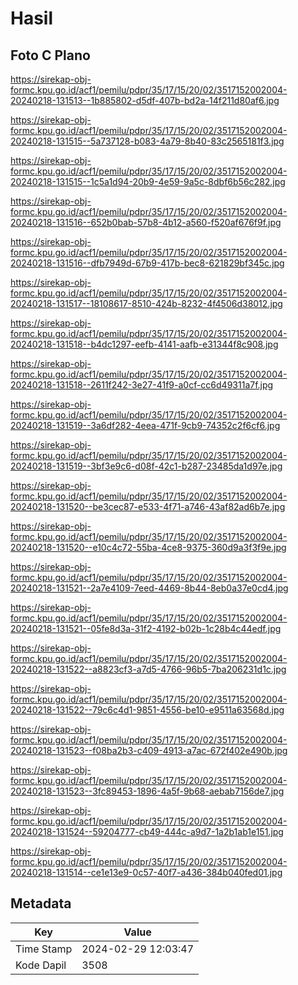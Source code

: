 # Hasil

## Foto C Plano

https://sirekap-obj-formc.kpu.go.id/acf1/pemilu/pdpr/35/17/15/20/02/3517152002004-20240218-131513--1b885802-d5df-407b-bd2a-14f211d80af6.jpg

https://sirekap-obj-formc.kpu.go.id/acf1/pemilu/pdpr/35/17/15/20/02/3517152002004-20240218-131515--5a737128-b083-4a79-8b40-83c2565181f3.jpg

https://sirekap-obj-formc.kpu.go.id/acf1/pemilu/pdpr/35/17/15/20/02/3517152002004-20240218-131515--1c5a1d94-20b9-4e59-9a5c-8dbf6b56c282.jpg

https://sirekap-obj-formc.kpu.go.id/acf1/pemilu/pdpr/35/17/15/20/02/3517152002004-20240218-131516--652b0bab-57b8-4b12-a560-f520af676f9f.jpg

https://sirekap-obj-formc.kpu.go.id/acf1/pemilu/pdpr/35/17/15/20/02/3517152002004-20240218-131516--dfb7949d-67b9-417b-bec8-621829bf345c.jpg

https://sirekap-obj-formc.kpu.go.id/acf1/pemilu/pdpr/35/17/15/20/02/3517152002004-20240218-131517--18108617-8510-424b-8232-4f4506d38012.jpg

https://sirekap-obj-formc.kpu.go.id/acf1/pemilu/pdpr/35/17/15/20/02/3517152002004-20240218-131518--b4dc1297-eefb-4141-aafb-e31344f8c908.jpg

https://sirekap-obj-formc.kpu.go.id/acf1/pemilu/pdpr/35/17/15/20/02/3517152002004-20240218-131518--2611f242-3e27-41f9-a0cf-cc6d49311a7f.jpg

https://sirekap-obj-formc.kpu.go.id/acf1/pemilu/pdpr/35/17/15/20/02/3517152002004-20240218-131519--3a6df282-4eea-471f-9cb9-74352c2f6cf6.jpg

https://sirekap-obj-formc.kpu.go.id/acf1/pemilu/pdpr/35/17/15/20/02/3517152002004-20240218-131519--3bf3e9c6-d08f-42c1-b287-23485da1d97e.jpg

https://sirekap-obj-formc.kpu.go.id/acf1/pemilu/pdpr/35/17/15/20/02/3517152002004-20240218-131520--be3cec87-e533-4f71-a746-43af82ad6b7e.jpg

https://sirekap-obj-formc.kpu.go.id/acf1/pemilu/pdpr/35/17/15/20/02/3517152002004-20240218-131520--e10c4c72-55ba-4ce8-9375-360d9a3f3f9e.jpg

https://sirekap-obj-formc.kpu.go.id/acf1/pemilu/pdpr/35/17/15/20/02/3517152002004-20240218-131521--2a7e4109-7eed-4469-8b44-8eb0a37e0cd4.jpg

https://sirekap-obj-formc.kpu.go.id/acf1/pemilu/pdpr/35/17/15/20/02/3517152002004-20240218-131521--05fe8d3a-31f2-4192-b02b-1c28b4c44edf.jpg

https://sirekap-obj-formc.kpu.go.id/acf1/pemilu/pdpr/35/17/15/20/02/3517152002004-20240218-131522--a8823cf3-a7d5-4766-96b5-7ba206231d1c.jpg

https://sirekap-obj-formc.kpu.go.id/acf1/pemilu/pdpr/35/17/15/20/02/3517152002004-20240218-131522--79c6c4d1-9851-4556-be10-e9511a63568d.jpg

https://sirekap-obj-formc.kpu.go.id/acf1/pemilu/pdpr/35/17/15/20/02/3517152002004-20240218-131523--f08ba2b3-c409-4913-a7ac-672f402e490b.jpg

https://sirekap-obj-formc.kpu.go.id/acf1/pemilu/pdpr/35/17/15/20/02/3517152002004-20240218-131523--3fc89453-1896-4a5f-9b68-aebab7156de7.jpg

https://sirekap-obj-formc.kpu.go.id/acf1/pemilu/pdpr/35/17/15/20/02/3517152002004-20240218-131524--59204777-cb49-444c-a9d7-1a2b1ab1e151.jpg

https://sirekap-obj-formc.kpu.go.id/acf1/pemilu/pdpr/35/17/15/20/02/3517152002004-20240218-131514--ce1e13e9-0c57-40f7-a436-384b040fed01.jpg


## Metadata

| Key        | Value               |
| ---------- | ------------------- |
| Time Stamp | 2024-02-29 12:03:47 |
| Kode Dapil | 3508                |



